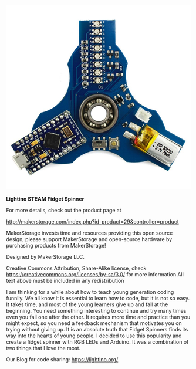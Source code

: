 
![Lightino STEAM Fidget Spinner](lightino.jpg)


**Lightino STEAM Fidget Spinner**

For more details, check out the product page at

http://makerstorage.com/index.php?id_product=29&controller=product


MakerStorage invests time and resources providing this open source design, please support MakerStorage and open-source hardware by purchasing products from MakerStorage!

Designed by MakerStorage LLC.


Creative Commons Attribution, Share-Alike license, check https://creativecommons.org/licenses/by-sa/3.0/ for more information All text above must be included in any redistribution


I am thinking for a while about how to teach young generation coding funnily. We all know it is essential to learn how to code, but it is not so easy. It takes time, and most of the young learners give up and fail at the beginning. You need something interesting to continue and try many times even you fail one after the other. It requires more time and practice than you might expect, so you need a feedback mechanism that motivates you on trying without giving up. It is an absolute truth that Fidget Spinners finds its way into the hearts of young people. I decided to use this popularity and create a fidget spinner with RGB LEDs and Arduino. It was a combination of two things that I love the most.

Our Blog for code sharing: https://lightino.org/

